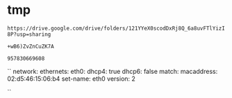 # tmp


``
https://drive.google.com/drive/folders/121YYeX0scodDxRj8Q_6a8uvFTlYizI8P?usp=sharing
``



``
+wB6)ZvZnCuZK7A
``

``
957830669608
``

``
network:
    ethernets:
        eth0:
            dhcp4: true
            dhcp6: false
            match:
                macaddress: 02:d5:46:15:06:b4
            set-name: eth0
    version: 2
    
 ``
